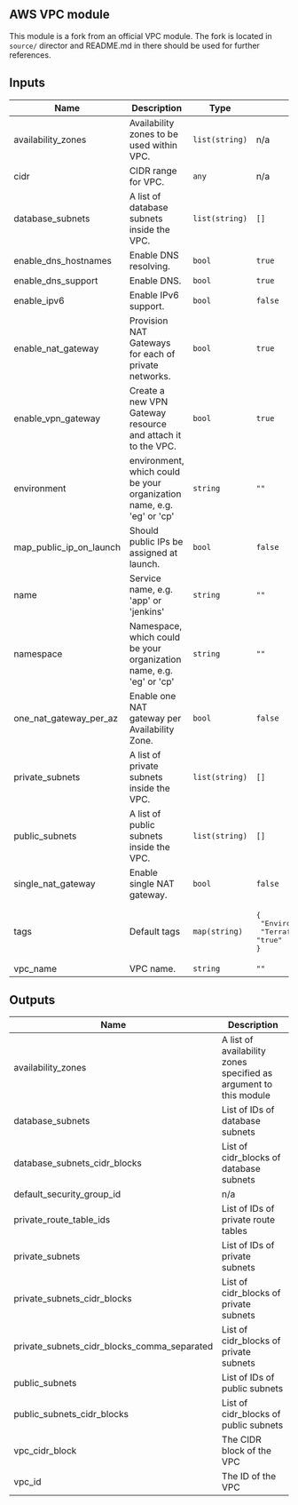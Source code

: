 ## AWS VPC module

This module is a fork from an official VPC module. The fork is located in `source/` director and README.md in there should be used for further references.

## Inputs

| Name | Description | Type | Default | Required |
|------|-------------|------|--------|:-----:|
| availability\_zones | Availability zones to be used within VPC. | `list(string)` | n/a | yes |
| cidr | CIDR range for VPC. | `any` | n/a | yes |
| database\_subnets | A list of database subnets inside the VPC. | `list(string)` | `[]` | no |
| enable\_dns\_hostnames | Enable DNS resolving. | `bool` | `true` | no |
| enable\_dns\_support | Enable DNS. | `bool` | `true` | no |
| enable\_ipv6 | Enable IPv6 support. | `bool` | `false` | no |
| enable\_nat\_gateway | Provision NAT Gateways for each of private networks. | `bool` | `true` | no |
| enable\_vpn\_gateway | Create a new VPN Gateway resource and attach it to the VPC. | `bool` | `true` | no |
| environment | environment, which could be your organization name, e.g. 'eg' or 'cp' | `string` | `""` | no |
| map\_public\_ip\_on\_launch | Should public IPs be assigned at launch. | `bool` | `false` | no |
| name | Service name, e.g. 'app' or 'jenkins' | `string` | `""` | no |
| namespace | Namespace, which could be your organization name, e.g. 'eg' or 'cp' | `string` | `""` | no |
| one\_nat\_gateway\_per\_az | Enable one NAT gateway per Availability Zone. | `bool` | `false` | no |
| private\_subnets | A list of private subnets inside the VPC. | `list(string)` | `[]` | no |
| public\_subnets | A list of public subnets inside the VPC. | `list(string)` | `[]` | no |
| single\_nat\_gateway | Enable single NAT gateway. | `bool` | `false` | no |
| tags | Default tags | `map(string)` | <pre>{<br>  "Environment": "development",<br>  "Terraform": "true"<br>}<br></pre> | no |
| vpc\_name | VPC name. | `string` | `""` | no |

## Outputs

| Name | Description |
|------|-------------|
| availability\_zones | A list of availability zones specified as argument to this module |
| database\_subnets | List of IDs of database subnets |
| database\_subnets\_cidr\_blocks | List of cidr\_blocks of database subnets |
| default\_security\_group\_id | n/a |
| private\_route\_table\_ids | List of IDs of private route tables |
| private\_subnets | List of IDs of private subnets |
| private\_subnets\_cidr\_blocks | List of cidr\_blocks of private subnets |
| private\_subnets\_cidr\_blocks\_comma\_separated | List of cidr\_blocks of private subnets |
| public\_subnets | List of IDs of public subnets |
| public\_subnets\_cidr\_blocks | List of cidr\_blocks of public subnets |
| vpc\_cidr\_block | The CIDR block of the VPC |
| vpc\_id | The ID of the VPC |

